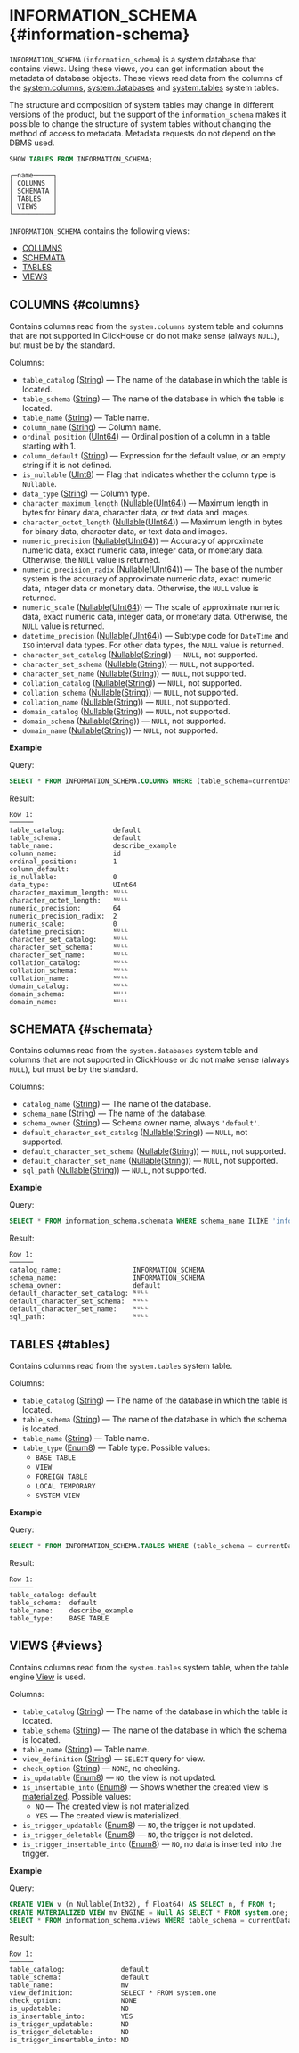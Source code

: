 # INFORMATION_SCHEMA {#information-schema}

`INFORMATION_SCHEMA` (`information_schema`) is a system database that contains views. Using these views, you can get information about the metadata of database objects. These views read data from the columns of the [system.columns](../../operations/system-tables/columns.md), [system.databases](../../operations/system-tables/databases.md) and [system.tables](../../operations/system-tables/tables.md) system tables.

The structure and composition of system tables may change in different versions of the product, but the support of the `information_schema` makes it possible to change the structure of system tables without changing the method of access to metadata. Metadata requests do not depend on the DBMS used.

``` sql
SHOW TABLES FROM INFORMATION_SCHEMA;
```

``` text
┌─name─────┐
│ COLUMNS  │
│ SCHEMATA │
│ TABLES   │
│ VIEWS    │
└──────────┘
```

`INFORMATION_SCHEMA` contains the following views:

-   [COLUMNS](#columns)
-   [SCHEMATA](#schemata)
-   [TABLES](#tables)
-   [VIEWS](#views)

## COLUMNS {#columns}

Contains columns read from the `system.columns` system table and columns that are not supported in ClickHouse or do not make sense (always `NULL`), but must be by the standard.

Columns:

-   `table_catalog` ([String](../../sql-reference/data-types/string.md)) — The name of the database in which the table is located.
-   `table_schema` ([String](../../sql-reference/data-types/string.md)) — The name of the database in which the table is located.
-   `table_name` ([String](../../sql-reference/data-types/string.md)) — Table name.
-   `column_name` ([String](../../sql-reference/data-types/string.md)) — Column name.
-   `ordinal_position` ([UInt64](../../sql-reference/data-types/int-uint.md)) — Ordinal position of a column in a table starting with 1.
-   `column_default` ([String](../../sql-reference/data-types/string.md)) — Expression for the default value, or an empty string if it is not defined.
-   `is_nullable` ([UInt8](../../sql-reference/data-types/int-uint.md)) — Flag that indicates whether the column type is `Nullable`.
-   `data_type` ([String](../../sql-reference/data-types/string.md)) — Column type.
-   `character_maximum_length` ([Nullable](../../sql-reference/data-types/nullable.md)([UInt64](../../sql-reference/data-types/int-uint.md))) — Maximum length in bytes for binary data, character data, or text data and images.
-   `character_octet_length` ([Nullable](../../sql-reference/data-types/nullable.md)([UInt64](../../sql-reference/data-types/int-uint.md))) — Maximum length in bytes for binary data, character data, or text data and images.
-   `numeric_precision` ([Nullable](../../sql-reference/data-types/nullable.md)([UInt64](../../sql-reference/data-types/int-uint.md))) — Accuracy of approximate numeric data, exact numeric data, integer data, or monetary data. Otherwise, the `NULL` value is returned.
-   `numeric_precision_radix` ([Nullable](../../sql-reference/data-types/nullable.md)([UInt64](../../sql-reference/data-types/int-uint.md))) — The base of the number system is the accuracy of approximate numeric data, exact numeric data, integer data or monetary data. Otherwise, the `NULL` value is returned.
-   `numeric_scale` ([Nullable](../../sql-reference/data-types/nullable.md)([UInt64](../../sql-reference/data-types/int-uint.md))) — The scale of approximate numeric data, exact numeric data, integer data, or monetary data. Otherwise, the `NULL` value is returned.
-   `datetime_precision` ([Nullable](../../sql-reference/data-types/nullable.md)([UInt64](../../sql-reference/data-types/int-uint.md))) — Subtype code for `DateTime` and `ISO` interval data types. For other data types, the `NULL` value is returned.
-   `character_set_catalog` ([Nullable](../../sql-reference/data-types/nullable.md)([String](../../sql-reference/data-types/string.md))) — `NULL`, not supported.
-   `character_set_schema` ([Nullable](../../sql-reference/data-types/nullable.md)([String](../../sql-reference/data-types/string.md))) — `NULL`, not supported.
-   `character_set_name` ([Nullable](../../sql-reference/data-types/nullable.md)([String](../../sql-reference/data-types/string.md))) — `NULL`, not supported.
-   `collation_catalog` ([Nullable](../../sql-reference/data-types/nullable.md)([String](../../sql-reference/data-types/string.md))) — `NULL`, not supported.
-   `collation_schema` ([Nullable](../../sql-reference/data-types/nullable.md)([String](../../sql-reference/data-types/string.md))) — `NULL`, not supported.
-   `collation_name` ([Nullable](../../sql-reference/data-types/nullable.md)([String](../../sql-reference/data-types/string.md))) — `NULL`, not supported.
-   `domain_catalog` ([Nullable](../../sql-reference/data-types/nullable.md)([String](../../sql-reference/data-types/string.md))) — `NULL`, not supported.
-   `domain_schema` ([Nullable](../../sql-reference/data-types/nullable.md)([String](../../sql-reference/data-types/string.md))) — `NULL`, not supported.
-   `domain_name` ([Nullable](../../sql-reference/data-types/nullable.md)([String](../../sql-reference/data-types/string.md))) — `NULL`, not supported.

**Example**

Query:

``` sql
SELECT * FROM INFORMATION_SCHEMA.COLUMNS WHERE (table_schema=currentDatabase() OR table_schema='') AND table_name NOT LIKE '%inner%' LIMIT 1 FORMAT Vertical;
```

Result:

``` text
Row 1:
──────
table_catalog:            default
table_schema:             default
table_name:               describe_example
column_name:              id
ordinal_position:         1
column_default:
is_nullable:              0
data_type:                UInt64
character_maximum_length: ᴺᵁᴸᴸ
character_octet_length:   ᴺᵁᴸᴸ
numeric_precision:        64
numeric_precision_radix:  2
numeric_scale:            0
datetime_precision:       ᴺᵁᴸᴸ
character_set_catalog:    ᴺᵁᴸᴸ
character_set_schema:     ᴺᵁᴸᴸ
character_set_name:       ᴺᵁᴸᴸ
collation_catalog:        ᴺᵁᴸᴸ
collation_schema:         ᴺᵁᴸᴸ
collation_name:           ᴺᵁᴸᴸ
domain_catalog:           ᴺᵁᴸᴸ
domain_schema:            ᴺᵁᴸᴸ
domain_name:              ᴺᵁᴸᴸ
```

## SCHEMATA {#schemata}

Contains columns read from the `system.databases` system table and columns that are not supported in ClickHouse or do not make sense (always `NULL`), but must be by the standard.

Columns:

-   `catalog_name` ([String](../../sql-reference/data-types/string.md)) — The name of the database.
-   `schema_name` ([String](../../sql-reference/data-types/string.md)) — The name of the database.
-   `schema_owner` ([String](../../sql-reference/data-types/string.md)) — Schema owner name, always `'default'`.
-   `default_character_set_catalog` ([Nullable](../../sql-reference/data-types/nullable.md)([String](../../sql-reference/data-types/string.md))) — `NULL`, not supported.
-   `default_character_set_schema` ([Nullable](../../sql-reference/data-types/nullable.md)([String](../../sql-reference/data-types/string.md))) — `NULL`, not supported.
-   `default_character_set_name` ([Nullable](../../sql-reference/data-types/nullable.md)([String](../../sql-reference/data-types/string.md))) — `NULL`, not supported.
-   `sql_path` ([Nullable](../../sql-reference/data-types/nullable.md)([String](../../sql-reference/data-types/string.md))) — `NULL`, not supported.

**Example**

Query:

``` sql
SELECT * FROM information_schema.schemata WHERE schema_name ILIKE 'information_schema' LIMIT 1 FORMAT Vertical;
```

Result:

``` text
Row 1:
──────
catalog_name:                  INFORMATION_SCHEMA
schema_name:                   INFORMATION_SCHEMA
schema_owner:                  default
default_character_set_catalog: ᴺᵁᴸᴸ
default_character_set_schema:  ᴺᵁᴸᴸ
default_character_set_name:    ᴺᵁᴸᴸ
sql_path:                      ᴺᵁᴸᴸ
```

## TABLES {#tables}

Contains columns read from the `system.tables` system table.

Columns:

-   `table_catalog` ([String](../../sql-reference/data-types/string.md)) — The name of the database in which the table is located.
-   `table_schema` ([String](../../sql-reference/data-types/string.md)) — The name of the database in which the schema is located.
-   `table_name` ([String](../../sql-reference/data-types/string.md)) — Table name.
-   `table_type` ([Enum8](../../sql-reference/data-types/enum.md)) — Table type. Possible values:
    -   `BASE TABLE`
    -   `VIEW`
    -   `FOREIGN TABLE`
    -   `LOCAL TEMPORARY`
    -   `SYSTEM VIEW`

**Example**

Query:

``` sql
SELECT * FROM INFORMATION_SCHEMA.TABLES WHERE (table_schema = currentDatabase() OR table_schema = '') AND table_name NOT LIKE '%inner%' LIMIT 1 FORMAT Vertical;
```

Result:

``` text
Row 1:
──────
table_catalog: default
table_schema:  default
table_name:    describe_example
table_type:    BASE TABLE
```

## VIEWS {#views}

Contains columns read from the `system.tables` system table, when the table engine [View](../../engines/table-engines/special/view.md) is used.

Columns:

-   `table_catalog` ([String](../../sql-reference/data-types/string.md)) — The name of the database in which the table is located.
-   `table_schema` ([String](../../sql-reference/data-types/string.md)) — The name of the database in which the schema is located.
-   `table_name` ([String](../../sql-reference/data-types/string.md)) — Table name.
-   `view_definition` ([String](../../sql-reference/data-types/string.md)) — `SELECT` query for view.
-   `check_option` ([String](../../sql-reference/data-types/string.md)) — `NONE`, no checking.
-   `is_updatable` ([Enum8](../../sql-reference/data-types/enum.md)) — `NO`, the view is not updated.
-   `is_insertable_into` ([Enum8](../../sql-reference/data-types/enum.md)) — Shows whether the created view is [materialized](../../sql-reference/statements/create/view/#materialized). Possible values:
    -   `NO` — The created view is not materialized.
    -   `YES` — The created view is materialized.
-   `is_trigger_updatable` ([Enum8](../../sql-reference/data-types/enum.md)) — `NO`, the trigger is not updated.
-   `is_trigger_deletable` ([Enum8](../../sql-reference/data-types/enum.md)) — `NO`, the trigger is not deleted.
-   `is_trigger_insertable_into` ([Enum8](../../sql-reference/data-types/enum.md)) — `NO`, no data is inserted into the trigger.

**Example**

Query:

``` sql
CREATE VIEW v (n Nullable(Int32), f Float64) AS SELECT n, f FROM t;
CREATE MATERIALIZED VIEW mv ENGINE = Null AS SELECT * FROM system.one;
SELECT * FROM information_schema.views WHERE table_schema = currentDatabase() LIMIT 1 FORMAT Vertical;
```

Result:

``` text
Row 1:
──────
table_catalog:              default
table_schema:               default
table_name:                 mv
view_definition:            SELECT * FROM system.one
check_option:               NONE
is_updatable:               NO
is_insertable_into:         YES
is_trigger_updatable:       NO
is_trigger_deletable:       NO
is_trigger_insertable_into: NO
```
